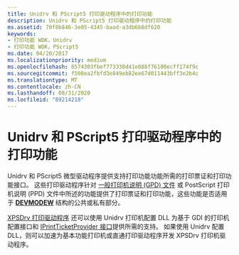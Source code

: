 ```yaml
---
title: Unidrv 和 PScript5 打印驱动程序中的打印功能
description: Unidrv 和 PScript5 打印驱动程序中的打印功能
ms.assetid: 70f8b846-3e05-4345-baad-a3db6b8df620
keywords:
- 打印功能 WDK，Unidrv
- 打印功能 WDK，PScript5
ms.date: 04/20/2017
ms.localizationpriority: medium
ms.openlocfilehash: 8574303fbef773330d41e088f76100ecff174f9c
ms.sourcegitcommit: f500ea2fbfd3e849eb82ee67d011443bff3e2b4c
ms.translationtype: MT
ms.contentlocale: zh-CN
ms.lasthandoff: 08/31/2020
ms.locfileid: "89214218"
---
```

# <a name="print-capabilities-in-unidrv-and-pscript5-print-drivers"></a>Unidrv 和 PScript5 打印驱动程序中的打印功能


Unidrv 和 PScript5 微型驱动程序提供支持打印功能功能所需的打印票证和打印功能接口。 这些打印驱动程序针对 [一般打印机说明 (GPD) 文件](introduction-to-gpd-files.md) 或 PostScript 打印机说明 (PPD) 文件中所述的功能提供了打印票证和打印功能，这些功能是否适用于 [**DEVMODEW**](/windows/win32/api/wingdi/ns-wingdi-devmodew) 结构的公共或私有部分。

[XPSDrv 打印驱动程序](xpsdrv-printer-drivers.md) 还可以使用 Unidrv 打印机配置 DLL 为基于 GDI 的打印机配置接口和 [IPrintTicketProvider 接口](/previous-versions/windows/hardware/drivers/ff554375(v=vs.85))提供所需的支持。 如果使用 Unidrv 配置 DLL，则可以加速为基本功能打印机或直通打印驱动程序开发 XPSDrv 打印机驱动程序。

 


